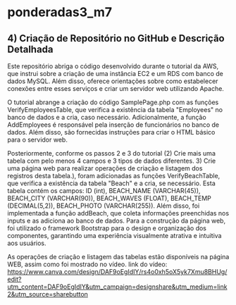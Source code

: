 # ponderadas3_m7

## 4) Criação de Repositório no GitHub e Descrição Detalhada

  Este repositório abriga o código desenvolvido durante o tutorial da AWS, que instrui sobre a criação de uma instância EC2 e um RDS com banco de dados MySQL. Além disso, oferece orientações sobre como estabelecer conexões entre esses serviços e criar um servidor web utilizando Apache.
 
  O tutorial abrange a criação do código SamplePage.php com as funções VerifyEmployeesTable, que verifica a existência da tabela "Employees" no banco de dados e a cria, caso necessário. Adicionalmente, a função AddEmployees é responsável pela inserção de funcionários no banco de dados. Além disso, são fornecidas instruções para criar o HTML básico para o servidor web.
 
  Posteriormente, conforme os passos 2 e 3 do tutorial (2) Crie mais uma tabela com pelo menos 4 campos e 3 tipos de dados diferentes. 3) Crie uma página web para realizar operações de criação e listagem dos registros desta tabela.), foram adicionadas as funções VerifyBeachTable, que verifica a existência da tabela "Beach" e a cria, se necessário. Esta tabela contém os campos: ID (int), BEACH_NAME (VARCHAR(45)), BEACH_CITY (VARCHAR(90)), BEACH_WAVES (FLOAT), BEACH_TEMP (DECIMAL(5,2)), BEACH_PHOTO (VARCHAR(255)). Além disso, foi implementada a função addBeach, que coleta informações preenchidas nos inputs e as adiciona ao banco de dados. Para a construção da página web, foi utilizado o framework Bootstrap para o design e organização dos componentes, garantindo uma experiência visualmente atrativa e intuitiva aos usuários.

  As operações de criação e listagem das tabelas estão disponíveis na página WEB, assim como foi mostrado no vídeo.
link do vídeo: https://www.canva.com/design/DAF9oEgIdIY/rs4o0xh5oX5yk7Xmu8BHUg/edit?utm_content=DAF9oEgIdIY&utm_campaign=designshare&utm_medium=link2&utm_source=sharebutton

